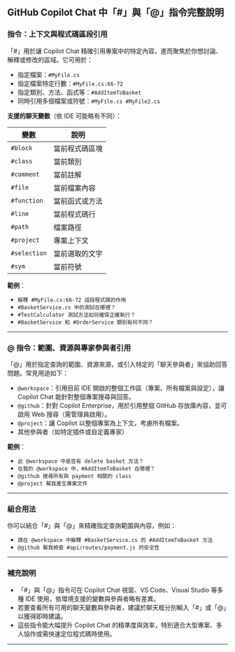 ## GitHub Copilot Chat 中「#」與「@」指令完整說明

### 指令：上下文與程式碼區段引用

「#」用於讓 Copilot Chat 精確引用專案中的特定內容，進而聚焦於你想討論、解釋或修改的區域。它可用於：

- 指定檔案：`#MyFile.cs`
- 指定檔案特定行數：`#MyFile.cs:66-72`
- 指定類別、方法、函式等：`#AddItemToBasket`
- 同時引用多個檔案或符號：`#MyFile.cs #MyFile2.cs`

**支援的聊天變數**（依 IDE 可能略有不同）：

| 變數         | 說明                           |
|--------------|--------------------------------|
| `#block`     | 當前程式碼區塊                 |
| `#class`     | 當前類別                       |
| `#comment`   | 當前註解                       |
| `#file`      | 當前檔案內容                   |
| `#function`  | 當前函式或方法                 |
| `#line`      | 當前程式碼行                   |
| `#path`      | 檔案路徑                       |
| `#project`   | 專案上下文                     |
| `#selection` | 當前選取的文字                 |
| `#sym`       | 當前符號                       |

**範例**：

- `解釋 #MyFile.cs:66-72 這段程式碼的作用`
- `#BasketService.cs 中的測試在哪裡？`
- `#TestCalculator 測試方法如何確保正確執行？`
- `#BasketService 和 #OrderService 類別有何不同？`

---

### **@ 指令：範圍、資源與專家參與者引用**

「@」用於指定查詢的範圍、資源來源，或引入特定的「聊天參與者」來協助回答問題。常見用途如下：

- `@workspace`：引用目前 IDE 開啟的整個工作區（專案、所有檔案與設定），讓 Copilot Chat 能針對整個專案搜尋與回答。
- `@github`：針對 Copilot Enterprise，用於引用整個 GitHub 存放庫內容，並可啟用 Web 搜尋（需管理員啟用）。
- `@project`：讓 Copilot 以整個專案為上下文，考慮所有檔案。
- 其他參與者（如特定插件或自定義專家）

**範例**：

- `此 @workspace 中是否有 delete basket 方法？`
- `在我的 @workspace 中，#AddItemToBasket 在哪裡？`
- `@github 搜尋所有與 payment 相關的 class`
- `@project 幫我產生專案文件`

---

### **組合用法**

你可以結合「#」與「@」來精確指定查詢範圍與內容，例如：

- `請在 @workspace 中解釋 #BasketService.cs 的 #AddItemToBasket 方法`
- `@github 幫我檢查 #api/routes/payment.js 的安全性`

---

### **補充說明**

- 「#」與「@」指令可在 Copilot Chat 視窗、VS Code、Visual Studio 等多種 IDE 使用，依環境支援的變數與參與者略有差異。
- 若要查看所有可用的聊天變數與參與者，建議於聊天框分別輸入「#」或「@」以獲得即時建議。
- 這些指令能大幅提升 Copilot Chat 的精準度與效率，特別適合大型專案、多人協作或需快速定位程式碼時使用。

---

